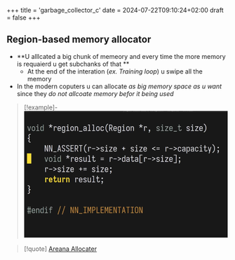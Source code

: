 +++
title = 'garbage_collector_c'
date = 2024-07-22T09:10:24+02:00
draft = false
+++

## Region-based memory allocator 

- **U alllcated a big chunk of memeory and every time the  more memory is requaierd u get subchanks of that **
	- At the end of the interation (*ex. Training loop*) u swipe all the memory 
- In the modern coputers u can allocate *as big memory space as  u want* since they *do not allcoate memory befor it being used*
>[!example]-
>![CAllocatorImplemnetation_visual.png](/static/CAllocatorImplemnetation_visual.png)

>[!quote]  [Areana Allocater](https://www.wikiwand.com/en/Region-based_memory_management)